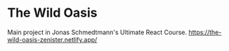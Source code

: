# The Wild Oasis

Main project in Jonas Schmedtmann's Ultimate React Course.
https://the-wild-oasis-zenister.netlify.app/
